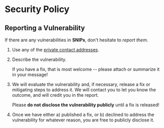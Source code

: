 # Security Policy

## Reporting a Vulnerability

If there are any vulnerabilities in **SNIPs**, don't hesitate to _report them_.

1. Use any of the [private contact addresses](https://github.com/starknet-community-libs/SNIPs#support).
2. Describe the vulnerability.

   If you have a fix, that is most welcome -- please attach or summarize it in your message!

3. We will evaluate the vulnerability and, if necessary, release a fix or mitigating steps to address it. We will contact you to let you know the outcome, and will credit you in the report.

   Please **do not disclose the vulnerability publicly** until a fix is released!

4. Once we have either a) published a fix, or b) declined to address the vulnerability for whatever reason, you are free to publicly disclose it.
